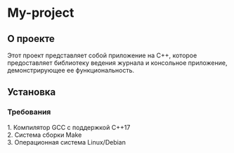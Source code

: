 # My-project
<h2> О проекте </h2>
Этот проект представляет собой приложение на C++, которое предоставляет библиотеку ведения журнала и консольное приложение, демонстрирующее ее функциональность. 

<h2> Установка </h2>
<h3> Требования </h3>
1.  Компилятор GCC с поддержкой C++17<br/>
2.  Система сборки Make<br/>
3.  Операционная система Linux/Debian
